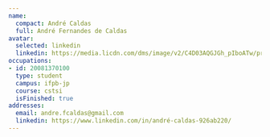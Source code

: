 ```yaml
---
name:
  compact: André Caldas
  full: André Fernandes de Caldas
avatar:
  selected: linkedin
  linkedin: https://media.licdn.com/dms/image/v2/C4D03AQGJGh_pIboATw/profile-displayphoto-shrink_400_400/profile-displayphoto-shrink_400_400/0/1516924105220?e=1732752000&v=beta&t=8KKBSG7gpnwdqMft2NO-E-JjiX2IeAEcfQEVrKLIa-4
occupations:
- id: 20081370100
  type: student
  campus: ifpb-jp
  course: cstsi
  isFinished: true
addresses:
  email: andre.fcaldas@gmail.com
  linkedin: https://www.linkedin.com/in/andré-caldas-926ab220/
---
```

